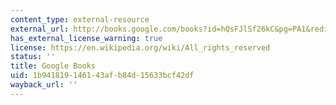 ```yaml
---
content_type: external-resource
external_url: http://books.google.com/books?id=hQsFJlSf26kC&pg=PA1&redir_esc=y#v=onepage&q&f=false
has_external_license_warning: true
license: https://en.wikipedia.org/wiki/All_rights_reserved
status: ''
title: Google Books
uid: 1b941819-1461-43af-b84d-15633bcf42df
wayback_url: ''
---
```

